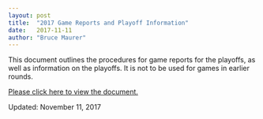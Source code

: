 ```yaml
---
layout: post
title:  "2017 Game Reports and Playoff Information"
date:   2017-11-11
author: "Bruce Maurer"
---
```


This document outlines the procedures for game reports for the playoffs, as well
as information on the playoffs. It is not to be used for games in earlier
rounds.

[Please click here to view the
document.](https://storage.googleapis.com/ohsaa-websites/bulletins/2017/game-reports-and-playoff-information.pdf)

Updated: November 11, 2017
